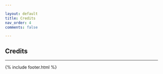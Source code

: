 ```yaml
---

layout: default
title: Credits
nav_order: 4
comments: false

---
```


## Credits

---

{% include footer.html %}
